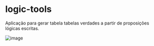 # logic-tools

Aplicação para gerar tabela tabelas verdades a partir de proposições lógicas escritas.

![image](https://github.com/user-attachments/assets/4a3a5f4c-bd06-49c8-90da-800836736a28)
